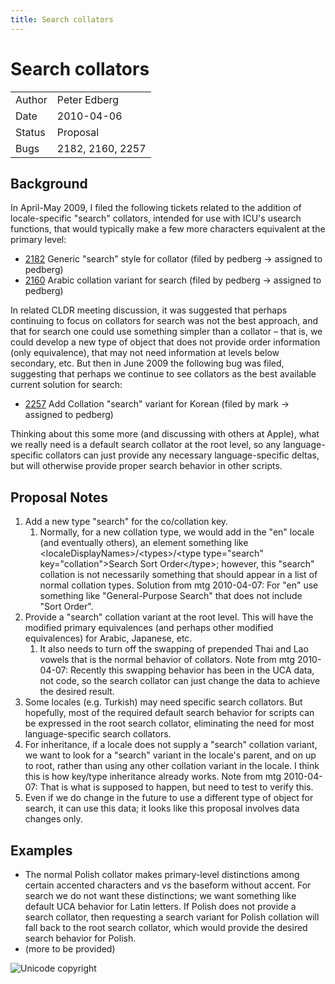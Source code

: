 ```yaml
---
title: Search collators
---
```


# Search collators

|   |   |
|---|---|
| Author | Peter Edberg |
| Date | 2010-04-06 |
| Status | Proposal |
| Bugs | 2182, 2160, 2257 |

## Background

In April-May 2009, I filed the following tickets related to the addition of locale-specific "search" collators, intended for use with ICU's usearch functions, that would typically make a few more characters equivalent at the primary level:

- [2182](http://unicode.org/cldr/trac/ticket/2182) Generic "search" style for collator (filed by pedberg → assigned to pedberg)
- [2160](http://unicode.org/cldr/trac/ticket/2160) Arabic collation variant for search (filed by pedberg → assigned to pedberg)

In related CLDR meeting discussion, it was suggested that perhaps continuing to focus on collators for search was not the best approach, and that for search one could use something simpler than a collator – that is, we could develop a new type of object that does not provide order information (only equivalence), that may not need information at levels below secondary, etc. But then in June 2009 the following bug was filed, suggesting that perhaps we continue to see collators as the best available current solution for search:

- [2257](http://unicode.org/cldr/trac/ticket/2257) Add Collation "search" variant for Korean (filed by mark → assigned to pedberg)

Thinking about this some more (and discussing with others at Apple), what we really need is a default search collator at the root level, so any language-specific collators can just provide any necessary language-specific deltas, but will otherwise provide proper search behavior in other scripts.

## Proposal Notes

1. Add a new type "search" for the co/collation key.
	1. Normally, for a new collation type, we would add in the "en" locale (and eventually others), an element something like \<localeDisplayNames>/\<types>/\<type type="search" key="collation">Search Sort Order\</type>; however, this "search" collation is not necessarily something that should appear in a list of normal collation types. Solution from mtg 2010-04-07: For "en" use something like "General-Purpose Search" that does not include "Sort Order".
2. Provide a "search" collation variant at the root level. This will have the modified primary equivalences (and perhaps other modified equivalences) for Arabic, Japanese, etc.
	1. It also needs to turn off the swapping of prepended Thai and Lao vowels that is the normal behavior of collators. Note from mtg 2010-04-07: Recently this swapping behavior has been in the UCA data, not code, so the search collator can just change the data to achieve the desired result.
3. Some locales (e.g. Turkish) may need specific search collators. But hopefully, most of the required default search behavior for scripts can be expressed in the root search collator, eliminating the need for most language-specific search collators.
4. For inheritance, if a locale does not supply a "search" collation variant, we want to look for a "search" variant in the locale's parent, and on up to root, rather than using any other collation variant in the locale. I think this is how key/type inheritance already works. Note from mtg 2010-04-07: That is what is supposed to happen, but need to test to verify this.
5. Even if we do change in the future to use a different type of object for search, it can use this data; it looks like this proposal involves data changes only.

## Examples

- The normal Polish collator makes primary-level distinctions among certain accented characters and vs the baseform without accent. For search we do not want these distinctions; we want something like default UCA behavior for Latin letters. If Polish does not provide a search collator, then requesting a search variant for Polish collation will fall back to the root search collator, which would provide the desired search behavior for Polish.
- (more to be provided)

![Unicode copyright](https://www.unicode.org/img/hb_notice.gif)